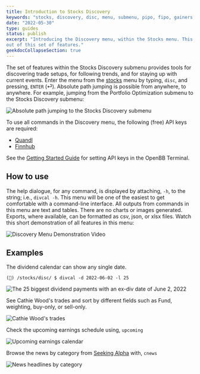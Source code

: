 ```yaml
---
title: Introduction to Stocks Discovery
keywords: "stocks, discovery, disc, menu, submenu, pipo, fipo, gainers, losers, ugs, gtech, active, ulc, asc, ford, arkord, upcoming, trending, cnews, lowfloat, hotpenny, rtat, divcal, dividends, short, trending, news"
date: "2022-05-30"
type: guides
status: publish
excerpt: "Introducing the Discovery menu, within the Stocks menu. This guide will empower the user to get the most
out of this set of features." 
geekdocCollapseSection: true
---
```

The set of features within the Stocks Discovery submenu provides tools for discovering trade setups, for following trends, and for staying up with current events. Enter the menu from the <a href="https://openbb-finance.github.io/OpenBBTerminal/terminal/stocks/" target="_blank">stocks</a> menu by typing, `disc`, and pressing, `ENTER` (⏎).
Absolute path jumping is possible from anywhere, to anywhere. For example, jumping from the Portfolio Optimization submenu to the Stocks Discovery submenu:

![Absolute path jumping to the Stocks Discovery submenu](discovery1.png)

To use all commands in the Discovery menu, the following (free) API keys are required:
  - <a href="https://www.quandl.com/" target="_blank">Quandl</a>
  - <a href="https://finnhub.io/" target="_blank">Finnhub</a>
  
See the <a href="https://openbb-finance.github.io/OpenBBTerminal/terminal/#accessing-other-sources-of-data-via-api-keys" target="_blank">Getting Started Guide</a> for setting API keys in the OpenBB Terminal.

## How to use

The help dialogue, for any command, is displayed by attaching, `-h`, to the string; i.e., `divcal -h`. This menu will
be one of the easiest to get comfortable with a command-line interface.  All outputs from commands in this
menu are text and tables. There are no charts or images generated. Exports, where available, can be formatted as
csv, json, or xlsx files. Watch this short demonstration of all features in this menu:

![Discovery Menu Demonstration Video](discovery_demo.gif)

## Examples

The dividend calendar can show any single date.
````
(🦋) /stocks/disc/ $ divcal -d 2022-06-02 -l 25
````
![The 25 biggest dividend payments with an ex-div date of June 2, 2022](discovery_divcal1.png)

See Cathie Wood's trades and sort by different fields such as Fund, weighting, buy-only, or sell-only.

![Cathie Wood's trades](discovery_arkord.png)

Check the upcoming earnings schedule using, `upcoming`

![Upcoming earnings calendar](discovery_upcoming.png)

Browse the news by category from <a href="https://seekingalpha.com" target="_blank">Seeking Alpha</a> with, `cnews`

![News headlines by category](discovery_cnews.png)